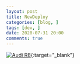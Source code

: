```yaml
---
layout: post
title: NewDeploy
categories: [blog, ]
tags: [dev, ]
date: 2020-07-31 20:00
comments: true
---
```

  
[![Audi R8](http://img.youtube.com/vi/KOxbO0EI4MA/0.jpg)](https://www.youtube.com/watch?v=KOxbO0EI4MA "Audi R8"){:target="_blank"}  
